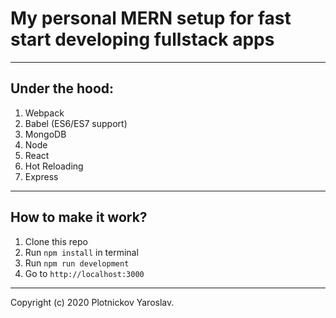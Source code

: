 # My personal MERN setup for fast start developing fullstack apps

***
## Under the hood:
1. Webpack
2. Babel (ES6/ES7 support)
3. MongoDB
4. Node
5. React
6. Hot Reloading
7. Express

***
## How to make it work?
1. Clone this repo
2. Run `npm install` in terminal
3. Run `npm run development`
4. Go to `http://localhost:3000`

***
Copyright (c) 2020 Plotnickov Yaroslav.